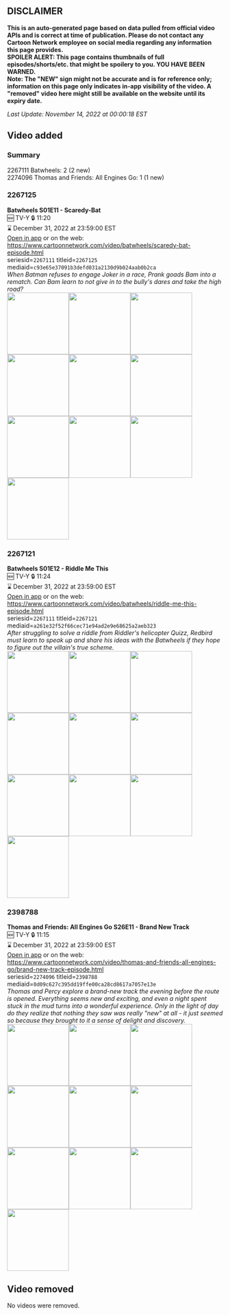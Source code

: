 ## DISCLAIMER
**This is an auto-generated page based on data pulled from official video APIs and is correct at time of publication. Please do not contact any Cartoon Network employee on social media regarding any information this page provides.**  
**SPOILER ALERT: This page contains thumbnails of full episodes/shorts/etc. that might be spoilery to you. YOU HAVE BEEN WARNED.**  
**Note: The "NEW" sign might not be accurate and is for reference only; information on this page only indicates in-app visibility of the video. A "removed" video here might still be available on the website until its expiry date.**  

_Last Update: November 14, 2022 at 00:00:18 EST_
## Video added
### Summary
2267111 Batwheels: 2 (2 new)  
2274096 Thomas and Friends: All Engines Go: 1 (1 new)  
### 2267125
**Batwheels S01E11 - Scaredy-Bat**  
🆕 TV-Y 🔒 11:20  
⌛ December 31, 2022 at 23:59:00 EST  
[Open in app](https://cnvideo.sercomkc.org/redirector.html?type=cnapp&seriesid=1000000000093702&titleid=2267125&mediaid=c93e65e37091b3defd031a2130d9b024aab0b2ca) or on the web: https://www.cartoonnetwork.com/video/batwheels/scaredy-bat-episode.html  
seriesid=`2267111` titleid=`2267125` mediaid=`c93e65e37091b3defd031a2130d9b024aab0b2ca`  
_When Batman refuses to engage Joker in a race, Prank goads Bam into a rematch. Can Bam learn to not give in to the bully's dares and take the high road?_  
<a href="https://s3.amazonaws.com/cartoonorchestrator/2267125_001_1280x720.jpg"><img src="https://s3.amazonaws.com/cartoonorchestrator/2267125_001_640x360.jpg" height="144px" /></a><a href="https://s3.amazonaws.com/cartoonorchestrator/2267125_002_1280x720.jpg"><img src="https://s3.amazonaws.com/cartoonorchestrator/2267125_002_640x360.jpg" height="144px" /></a><a href="https://s3.amazonaws.com/cartoonorchestrator/2267125_003_1280x720.jpg"><img src="https://s3.amazonaws.com/cartoonorchestrator/2267125_003_640x360.jpg" height="144px" /></a><a href="https://s3.amazonaws.com/cartoonorchestrator/2267125_004_1280x720.jpg"><img src="https://s3.amazonaws.com/cartoonorchestrator/2267125_004_640x360.jpg" height="144px" /></a><a href="https://s3.amazonaws.com/cartoonorchestrator/2267125_005_1280x720.jpg"><img src="https://s3.amazonaws.com/cartoonorchestrator/2267125_005_640x360.jpg" height="144px" /></a><a href="https://s3.amazonaws.com/cartoonorchestrator/2267125_006_1280x720.jpg"><img src="https://s3.amazonaws.com/cartoonorchestrator/2267125_006_640x360.jpg" height="144px" /></a><a href="https://s3.amazonaws.com/cartoonorchestrator/2267125_007_1280x720.jpg"><img src="https://s3.amazonaws.com/cartoonorchestrator/2267125_007_640x360.jpg" height="144px" /></a><a href="https://s3.amazonaws.com/cartoonorchestrator/2267125_008_1280x720.jpg"><img src="https://s3.amazonaws.com/cartoonorchestrator/2267125_008_640x360.jpg" height="144px" /></a><a href="https://s3.amazonaws.com/cartoonorchestrator/2267125_009_1280x720.jpg"><img src="https://s3.amazonaws.com/cartoonorchestrator/2267125_009_640x360.jpg" height="144px" /></a><a href="https://s3.amazonaws.com/cartoonorchestrator/2267125_010_1280x720.jpg"><img src="https://s3.amazonaws.com/cartoonorchestrator/2267125_010_640x360.jpg" height="144px" /></a>
### 2267121
**Batwheels S01E12 - Riddle Me This**  
🆕 TV-Y 🔒 11:24  
⌛ December 31, 2022 at 23:59:00 EST  
[Open in app](https://cnvideo.sercomkc.org/redirector.html?type=cnapp&seriesid=1000000000093702&titleid=2267121&mediaid=a261e32f52f66cec71e94ad2e9e68625a2aeb323) or on the web: https://www.cartoonnetwork.com/video/batwheels/riddle-me-this-episode.html  
seriesid=`2267111` titleid=`2267121` mediaid=`a261e32f52f66cec71e94ad2e9e68625a2aeb323`  
_After struggling to solve a riddle from Riddler's helicopter Quizz, Redbird must learn to speak up and share his ideas with the Batwheels if they hope to figure out the villain's true scheme._  
<a href="https://s3.amazonaws.com/cartoonorchestrator/2267121_001_1280x720.jpg"><img src="https://s3.amazonaws.com/cartoonorchestrator/2267121_001_640x360.jpg" height="144px" /></a><a href="https://s3.amazonaws.com/cartoonorchestrator/2267121_002_1280x720.jpg"><img src="https://s3.amazonaws.com/cartoonorchestrator/2267121_002_640x360.jpg" height="144px" /></a><a href="https://s3.amazonaws.com/cartoonorchestrator/2267121_003_1280x720.jpg"><img src="https://s3.amazonaws.com/cartoonorchestrator/2267121_003_640x360.jpg" height="144px" /></a><a href="https://s3.amazonaws.com/cartoonorchestrator/2267121_004_1280x720.jpg"><img src="https://s3.amazonaws.com/cartoonorchestrator/2267121_004_640x360.jpg" height="144px" /></a><a href="https://s3.amazonaws.com/cartoonorchestrator/2267121_005_1280x720.jpg"><img src="https://s3.amazonaws.com/cartoonorchestrator/2267121_005_640x360.jpg" height="144px" /></a><a href="https://s3.amazonaws.com/cartoonorchestrator/2267121_006_1280x720.jpg"><img src="https://s3.amazonaws.com/cartoonorchestrator/2267121_006_640x360.jpg" height="144px" /></a><a href="https://s3.amazonaws.com/cartoonorchestrator/2267121_007_1280x720.jpg"><img src="https://s3.amazonaws.com/cartoonorchestrator/2267121_007_640x360.jpg" height="144px" /></a><a href="https://s3.amazonaws.com/cartoonorchestrator/2267121_008_1280x720.jpg"><img src="https://s3.amazonaws.com/cartoonorchestrator/2267121_008_640x360.jpg" height="144px" /></a><a href="https://s3.amazonaws.com/cartoonorchestrator/2267121_009_1280x720.jpg"><img src="https://s3.amazonaws.com/cartoonorchestrator/2267121_009_640x360.jpg" height="144px" /></a><a href="https://s3.amazonaws.com/cartoonorchestrator/2267121_010_1280x720.jpg"><img src="https://s3.amazonaws.com/cartoonorchestrator/2267121_010_640x360.jpg" height="144px" /></a>
### 2398788
**Thomas and Friends: All Engines Go S26E11 - Brand New Track**  
🆕 TV-Y 🔒 11:15  
⌛ December 31, 2022 at 23:59:00 EST  
[Open in app](https://cnvideo.sercomkc.org/redirector.html?type=cnapp&seriesid=1000000000093702&titleid=2398788&mediaid=0d09c627c395dd19ffe00ca28cd8617a7057e13e) or on the web: https://www.cartoonnetwork.com/video/thomas-and-friends-all-engines-go/brand-new-track-episode.html  
seriesid=`2274096` titleid=`2398788` mediaid=`0d09c627c395dd19ffe00ca28cd8617a7057e13e`  
_Thomas and Percy explore a brand-new track the evening before the route is opened. Everything seems new and exciting, and even a night spent stuck in the mud turns into a wonderful experience. Only in the light of day do they realize that nothing they saw was really "new" at all - it just seemed so because they brought to it a sense of delight and discovery._  
<a href="https://s3.amazonaws.com/cartoonorchestrator/2398788_001_1280x720.jpg"><img src="https://s3.amazonaws.com/cartoonorchestrator/2398788_001_640x360.jpg" height="144px" /></a><a href="https://s3.amazonaws.com/cartoonorchestrator/2398788_002_1280x720.jpg"><img src="https://s3.amazonaws.com/cartoonorchestrator/2398788_002_640x360.jpg" height="144px" /></a><a href="https://s3.amazonaws.com/cartoonorchestrator/2398788_003_1280x720.jpg"><img src="https://s3.amazonaws.com/cartoonorchestrator/2398788_003_640x360.jpg" height="144px" /></a><a href="https://s3.amazonaws.com/cartoonorchestrator/2398788_004_1280x720.jpg"><img src="https://s3.amazonaws.com/cartoonorchestrator/2398788_004_640x360.jpg" height="144px" /></a><a href="https://s3.amazonaws.com/cartoonorchestrator/2398788_005_1280x720.jpg"><img src="https://s3.amazonaws.com/cartoonorchestrator/2398788_005_640x360.jpg" height="144px" /></a><a href="https://s3.amazonaws.com/cartoonorchestrator/2398788_006_1280x720.jpg"><img src="https://s3.amazonaws.com/cartoonorchestrator/2398788_006_640x360.jpg" height="144px" /></a><a href="https://s3.amazonaws.com/cartoonorchestrator/2398788_007_1280x720.jpg"><img src="https://s3.amazonaws.com/cartoonorchestrator/2398788_007_640x360.jpg" height="144px" /></a><a href="https://s3.amazonaws.com/cartoonorchestrator/2398788_008_1280x720.jpg"><img src="https://s3.amazonaws.com/cartoonorchestrator/2398788_008_640x360.jpg" height="144px" /></a><a href="https://s3.amazonaws.com/cartoonorchestrator/2398788_009_1280x720.jpg"><img src="https://s3.amazonaws.com/cartoonorchestrator/2398788_009_640x360.jpg" height="144px" /></a><a href="https://s3.amazonaws.com/cartoonorchestrator/2398788_010_1280x720.jpg"><img src="https://s3.amazonaws.com/cartoonorchestrator/2398788_010_640x360.jpg" height="144px" /></a>
## Video removed
No videos were removed.  

